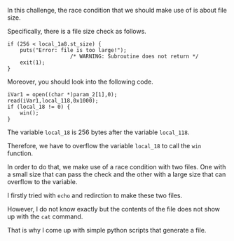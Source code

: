 In this challenge, the race condition that we should make use of is about file size.

Specifically, there is a file size check as follows.
```
if (256 < local_1a8.st_size) {
    puts("Error: file is too large!");
                    /* WARNING: Subroutine does not return */
    exit(1);
}
```

Moreover, you should look into the following code.
```
iVar1 = open((char *)param_2[1],0);
read(iVar1,local_118,0x1000);
if (local_18 != 0) {
    win();
}
```

The variable `local_18` is 256 bytes after the variable `local_118`.

Therefore, we have to overflow the variable `local_18` to call the `win` function.

In order to do that, we make use of a race condition with two files. One with a small size that can pass the check and the other with a large size that can overflow to the variable.

I firstly tried with `echo` and redirction to make these two files.

However, I do not know exactly but the contents of the file does not show up with the `cat` command.

That is why I come up with simple python scripts that generate a file.
